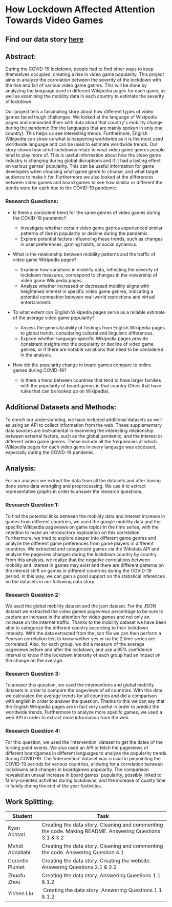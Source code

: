 # How Lockdown Affected Attention Towards Video Games

## Find our data story [here](https://corentinplumet.github.io/)

## Abstract:

During the COVID-19 lockdown, people had to find other ways to keep themselves occupied, creating a rise in video game popularity. This project aims to analyze the correlation between the severity of the lockdown with the rise and fall of various video game genres. This will be done by analyzing the language used in different Wikipedia pages for each game, as well as examining the mobility data in each country to estimate the severity of lockdown.

Our project tells a fascinating story about how different types of video games faced tough challenges. We looked at the language of Wikipedia pages and connected them with data about that country's mobility change during the pandemic (for the languages that are mainly spoken in only one country). This helps us see interesting trends. Furthermore, English Wikipedia can show us what is happening worldwide as it is the most used worldwide language and can be used to estimate worldwide trends. Our story shows how strict lockdowns relate to what video game genres people tend to play more of. This is useful information about how the video game industry is changing during global disruptions and if it had a lasting effect on various genres' popularity. This can be useful information for game developers when choosing what game genre to choose, and what target audience to make it for. Furthermore we also looked at the differences between video games and board games to see how similar or different the trends were for each due to the COVID-19 pandemic.

### Research Questions:
- Is there a consistent trend for the same genres of video games during the COVID-19 pandemic?
  - Investigate whether certain video game genres experienced similar patterns of rise in popularity or decline during the pandemic.
  - Explore potential factors influencing these trends, such as changes in user preferences, gaming habits, or social dynamics.

- What is the relationship between mobility patterns and the traffic of video game Wikipedia pages?
  - Examine how variations in mobility data, reflecting the severity of lockdown measures, correspond to changes in the viewership of video game Wikipedia pages.
  - Analyze whether increased or decreased mobility aligns with heightened interest in specific video game genres, indicating a potential connection between real-world restrictions and virtual entertainment.

- To what extent can English Wikipedia pages serve as a reliable estimate of the average video game popularity?
  - Assess the generalizability of findings from English Wikipedia pages to global trends, considering cultural and linguistic differences.
  - Explore whether language-specific Wikipedia pages provide consistent insights into the popularity or decline of video game genres, or if there are notable variations that need to be considered in the analysis.

- How did the popularity change in board games compare to online games during COVID-19?
  - Is there a trend between countries that tend to have larger families with the popularity of board games in that country (Ones that have rules that can be looked up on Wikipedia).

## Additional Datasets and Methods:

To enrich our understanding, we have included additional datasets as well as using an API to collect information from the web. These supplementary data sources are instrumental in examining the interesting relationship between external factors, such as the global pandemic, and the interest in different video game genres. These include all the frequencies at which Wikipedia pages for each video game in every language was accessed, especially during the COVID-19 pandemic.

## Analysis:

For our analysis we extract the data from all the datasets and after having done some data wrangling and preprocessing. We use it to extract representative graphs in order to answer the research questions.

### Research Question 1:

To find the potential links between the mobility data and interest increase in games from different countries, we used the google mobility data and the specific Wikipedia pageviews on game topics in the time series, with the intention to make an introductory exploration on this correlation. Furthermore, we tried to explore deeper into different game genres and analyze the different game preferences from game players in different countries. We extracted and categorized games via the Wikidata API and analyze the pageview changes during the lockdown country by country. From this analysis, we realize that the negative correlations between mobility and interest in games may exist and there are different patterns on the interest shift on games in different countries during the COVID-19 period. In this way, we can gain a good support on the statistical inferences on the datasets in our following data story.

### Research Question 2:

We used the global mobility dataset and the json dataset. For the JSON dataset we extracted the video games pageviews percentage  to be sure to capture an increase in the attention for video games and not only an increase on the internet traffic. Thanks to the mobility dataset we have been able to categorize the different country according to their lockdown intensity. With the data extracted from the json file we can then perform a Pearson correlation test to know wether yes or no the 2 time series are correlated. Also, for each group, we did a measure of the average pageviews before and after the lockdown, and use a 95% confidence interval to know if the lockdown intensity of each group had an impact on the change on the average. 

### Research Question 3:

To answer this question, we used the interventions and global mobility datasets in order to compare the pageviews of all countries. With this data we calculated the average trends for all countries and did a comparison with english in order to answer the question. Thanks to this we can say that the English Wikipedia pages are in fact very useful in order to predict the worldwide trends. Furthermore to analyze more specifc games, we used a web API in order to extract more information from the web.

### Research Question 4:

For this question, we used the ‘intervention' dataset to get the dates of the turning point events. We also used an API to fetch the pageviews of different boardgames in different languages to analyze the popularity trends during COVID-19. The 'intervention' dataset was crucial in pinpointing the COVID-19 periods for various countries, allowing for a correlation between lockdowns and changes in boardgames popularity. The comparison revealed an unsual increase in board games' popularity, possibly linked to family-oriented activities during lockdowns, and the increase of quality time in family during the end of the year festivities.

## Work Splitting:

| Student | Task |
| -------- | -------- |
| Kyan Achtari | Creating the data story. Cleaning and commenting the code. Making README. Answering Questions 3.1 & 3.2 |
| Mehdi Abdallahi | Creating the data story. Cleaning and commenting the code. Answering Question 4.1|
| Corentin Plumet | Creating the data story. Creating the website. Answering Questions 2.1 & 2.2 |
| Zhuofu Zhou | Creating the data story. Answering Questions 1.1 & 1.2 |
| Yichen Liu | Creating the data story. Answering Questions 1.1 & 1.2 |

